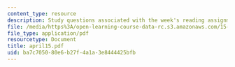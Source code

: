 ```yaml
---
content_type: resource
description: Study questions associated with the week's reading assignment.
file: /media/https%3A/open-learning-course-data-rc.s3.amazonaws.com/15-575-research-seminar-in-it-and-organizations-economic-perspectives-spring-2004/ba7c705080e6b27f4a1a3e8444425bfb_april15.pdf
file_type: application/pdf
resourcetype: Document
title: april15.pdf
uid: ba7c7050-80e6-b27f-4a1a-3e8444425bfb
---
```

